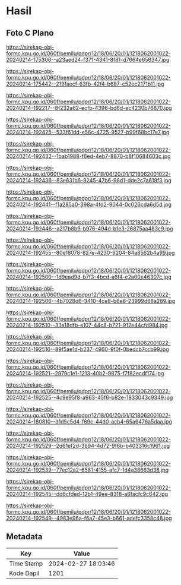 # Hasil

## Foto C Plano

https://sirekap-obj-formc.kpu.go.id/060f/pemilu/pdpr/12/18/06/20/01/1218062001022-20240214-175306--a23aed24-f371-4341-8f81-d7664e656347.jpg

https://sirekap-obj-formc.kpu.go.id/060f/pemilu/pdpr/12/18/06/20/01/1218062001022-20240214-175442--219faecf-63fb-42f4-b687-c52ec2171b11.jpg

https://sirekap-obj-formc.kpu.go.id/060f/pemilu/pdpr/12/18/06/20/01/1218062001022-20240214-192217--8f232a62-ecfb-4396-bd6d-ec4230b76870.jpg

https://sirekap-obj-formc.kpu.go.id/060f/pemilu/pdpr/12/18/06/20/01/1218062001022-20240214-192425--533f61dd-e56c-4725-9527-b99f68bc17e7.jpg

https://sirekap-obj-formc.kpu.go.id/060f/pemilu/pdpr/12/18/06/20/01/1218062001022-20240214-192432--1bab1988-f6ed-4eb7-8870-b8f10684603c.jpg

https://sirekap-obj-formc.kpu.go.id/060f/pemilu/pdpr/12/18/06/20/01/1218062001022-20240214-192436--83e631b6-9245-47b6-98d1-dde2c7a619f3.jpg

https://sirekap-obj-formc.kpu.go.id/060f/pemilu/pdpr/12/18/06/20/01/1218062001022-20240214-192441--f1a285a0-398a-4fd2-9044-0c026cda6d5d.jpg

https://sirekap-obj-formc.kpu.go.id/060f/pemilu/pdpr/12/18/06/20/01/1218062001022-20240214-192446--a217b8b9-b976-494d-b1e3-26875aa483c9.jpg

https://sirekap-obj-formc.kpu.go.id/060f/pemilu/pdpr/12/18/06/20/01/1218062001022-20240214-192455--80e18078-827e-4230-9204-84a8562b4a99.jpg

https://sirekap-obj-formc.kpu.go.id/060f/pemilu/pdpr/12/18/06/20/01/1218062001022-20240214-192500--1d9ead9d-b7f3-4bcd-a6f4-c2a00e46307c.jpg

https://sirekap-obj-formc.kpu.go.id/060f/pemilu/pdpr/12/18/06/20/01/1218062001022-20240214-192506--4b7028d6-3410-4ce8-b6e8-23999d68a289.jpg

https://sirekap-obj-formc.kpu.go.id/060f/pemilu/pdpr/12/18/06/20/01/1218062001022-20240214-192510--33a18dfb-e107-44c8-b721-912e44cfd984.jpg

https://sirekap-obj-formc.kpu.go.id/060f/pemilu/pdpr/12/18/06/20/01/1218062001022-20240214-192516--89f5ae1d-b237-4960-9f0f-0bedcb7ccb99.jpg

https://sirekap-obj-formc.kpu.go.id/060f/pemilu/pdpr/12/18/06/20/01/1218062001022-20240214-192521--2979c1e1-1213-40b2-9875-f7f82ecdf174.jpg

https://sirekap-obj-formc.kpu.go.id/060f/pemilu/pdpr/12/18/06/20/01/1218062001022-20240214-192525--4c9e95f8-a963-45f6-b82e-1833043c9349.jpg

https://sirekap-obj-formc.kpu.go.id/060f/pemilu/pdpr/12/18/06/20/01/1218062001022-20240214-180810--d1d5c5d4-f69c-44d0-acb4-65a6476a5daa.jpg

https://sirekap-obj-formc.kpu.go.id/060f/pemilu/pdpr/12/18/06/20/01/1218062001022-20240214-192529--2d61ef2d-3b94-4d72-9f6b-b403316c1961.jpg

https://sirekap-obj-formc.kpu.go.id/060f/pemilu/pdpr/12/18/06/20/01/1218062001022-20240214-192539--77ec12a2-6581-4155-afc7-1d4a38663d38.jpg

https://sirekap-obj-formc.kpu.go.id/060f/pemilu/pdpr/12/18/06/20/01/1218062001022-20240214-192545--dd6cfded-12b1-49ee-8318-a6facfc9c642.jpg

https://sirekap-obj-formc.kpu.go.id/060f/pemilu/pdpr/12/18/06/20/01/1218062001022-20240214-192549--4983e96a-f6a7-45e3-b661-adefc3358c48.jpg


## Metadata

| Key        | Value               |
| ---------- | ------------------- |
| Time Stamp | 2024-02-27 18:03:46 |
| Kode Dapil | 1201                |



